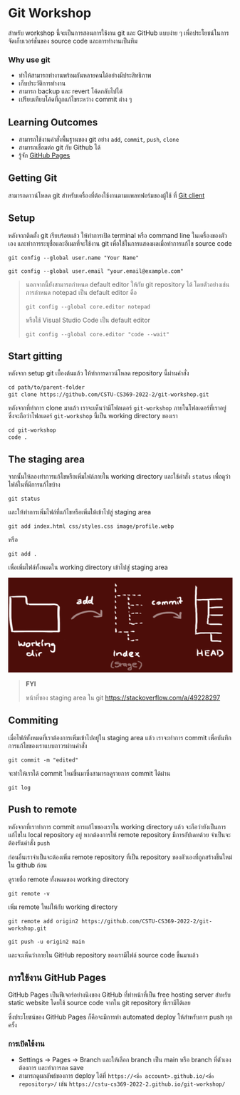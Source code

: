# Git Workshop

สำหรับ workshop นี้จะเป็นการสอนการใช้งาน git และ GitHub แบบง่าย ๆ เพื่อประโยชน์ในการจัดเก็บเวอร์ชั่นของ source code และการทำงานเป็นทีม

### Why use git
- ทำให้สามารถทำงานพร้อมกันหลายคนได้อย่างมีประสิทธิภาพ
- เก็บประวัติการทำงาน
- สามารถ backup และ revert โค้ดกลับไปได้
- เปรียบเทียบโค้ดที่ถูกแก้ไขระหว่าง commit ต่าง ๆ

## Learning Outcomes
- สามารถใช้งานคำสั่งพื้นฐานของ git อย่าง `add`, `commit`, `push`, `clone`
- สามารถเชื่อมต่อ git กับ Github ได้
- รู้จัก [GitHub Pages](https://pages.github.com/)

## Getting Git
สามารถดาวน์โหลด git สำหรับเครื่องที่ต้องใช้งานตามแพลทฟอร์มของผู้ใช้ ที่ [Git client](https://git-scm.com/downloads)

## Setup
หลังจากติดตั้ง git เรียบร้อยแล้ว ให้ทำการเปิด terminal หรือ command line ในเครื่องของตัวเอง และทำการระบุชื่อและอีเมลที่จะใช้งาน git เพื่อใช้ในการแสดงผลเมื่อทำการแก้ไข source code
```
git config --global user.name "Your Name"
```
```
git config --global user.email "your.email@example.com"
```

> นอกจากนี้ยังสามารถกำหนด default editor ให้กับ git repository ได้ โดยตัวอย่างเช่นการกำหนด notepad เป็น default editor คือ
> ```
> git config --global core.editor notepad
> ```
> หรือใช้ Visual Studio Code เป็น default editor
> ```
> git config --global core.editor "code --wait"
> ```

## Start gitting

หลังจาก setup git เบื้องต้นแล้ว ให้ทำการดาวน์โหลด repository นี้ผ่านคำสั่ง
```
cd path/to/parent-folder
git clone https://github.com/CSTU-CS369-2022-2/git-workshop.git
```

หลังจากที่ทำการ clone มาแล้ว เราจะเห็นว่ามีโฟลเดอร์ `git-workshop` ภายในโฟลเดอร์ที่เราอยู่ ซึ่งจะถือว่าโฟลเดอร์ `git-workshop` นี้เป็น working directory ของเรา

```
cd git-workshop
code .
```

## The staging area
จากนั้นให้ลองทำการแก้ไขหรือเพิ่มไฟล์ภายใน working directory และใช้คำสั่ง `status` เพื่อดูว่าไฟล์ในที่มีการแก้ไขบ้าง

```
git status
```

และให้ทำการเพิ่มไฟล์ที่แก้ไขหรือเพิ่มให้เข้าไปสู่ staging area
```
git add index.html css/styles.css image/profile.webp
```
หรือ
```
git add .
```
เพื่อเพิ่มไฟล์ทั้งหมดใน working directory เข้าไปสู่ staging area

![Local repository ของ git](./image/git-stage.png "Local repository ของ git")
> **FYI**
> 
> หน้าที่ของ staging area ใน git https://stackoverflow.com/a/49228297

## Commiting
เมื่อไฟล์ทั้งหมดที่เราต้องการเพิ่มเข้าไปอยู่ใน staging area แล้ว เราจะทำการ commit เพื่อบันทึกการแก้ไขของเราแบบถาวรผ่านคำสั่ง

```
git commit -m "edited"
```

จะทำให้เราได้ commit ใหม่ขึ้นมาซึ่งสามารถดูรายการ commit ได้ผ่าน
```
git log
```

## Push to remote

หลังจากที่เราทำการ commit การแก้ไขของเราใน working directory แล้ว จะถือว่ายังเป็นการแก้ไขใน local repository อยู่ หากต้องการให้ remote repository มีการอัปเดทด้วย จำเป็นจะต้องรันคำสั่ง `push`

ก่อนอื่นเราจำเป็นจะต้องเพิ่ม remote repository ที่เป็น repository ของตัวเองที่ถูกสร้างขึ้นใหม่ใน github ก่อน

ดูรายชื่อ remote ทั้งหมดของ working directory
```
git remote -v
```

เพิ่ม remote ใหม่ให้กับ working directory

```
git remote add origin2 https://github.com/CSTU-CS369-2022-2/git-workshop.git
```

```
git push -u origin2 main
```

และจะเห็นว่าภายใน GitHub repository ของเรามีไฟล์ source code ขึ้นมาแล้ว

## การใช้งาน GitHub Pages

GitHub Pages เป็นฟีเจอร์อย่างนึงของ GitHub ที่ทำหน้าที่เป็น free hosting server สำหรับ static website โดยใช้ source code จากใน git repository ที่เรามีได้เลย

ซึ่งประโยชน์ของ GitHub Pages ก็คือจะมีการทำ automated deploy ให้สำหรับการ push ทุกครั้ง

### การเปิดใช้งาน
- Settings -> Pages -> Branch และให้เลือก branch เป็น main หรือ branch ที่ตัวเองต้องการ และทำการกด save
- สามารถดูผลลัพธ์ของการ deploy ได้ที่ `https://<ชื่อ account>.github.io/<ชื่อ repository>/` เช่น `https://cstu-cs369-2022-2.github.io/git-workshop/`